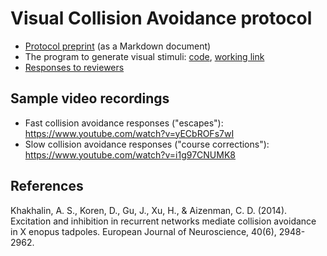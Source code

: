 # Visual Collision Avoidance protocol

* [Protocol preprint](protocol_collision_avoidance.md) (as a Markdown document)
* The program to generate visual stimuli: [code](https://github.com/khakhalin/Xenopus-Behavior/blob/master/02_Collision_Avoidance/stimulation/collision.html), [working link](http://faculty.bard.edu/~akhakhal/progs/collision.html)
* [Responses to reviewers](responses_to_reviewers.md)

## Sample video recordings

* Fast collision avoidance responses ("escapes"): https://www.youtube.com/watch?v=yECbROFs7wI 
* Slow collision avoidance responses ("course corrections"): https://www.youtube.com/watch?v=i1g97CNUMK8

## References

Khakhalin, A. S., Koren, D., Gu, J., Xu, H., & Aizenman, C. D. (2014). Excitation and inhibition in recurrent networks mediate collision avoidance in X enopus tadpoles. European Journal of Neuroscience, 40(6), 2948-2962.